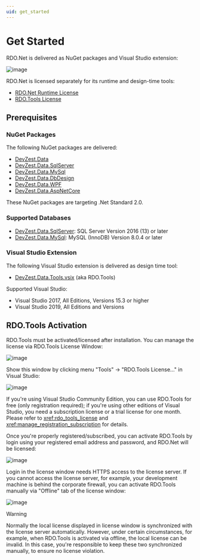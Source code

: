```yaml
---
uid: get_started
---
```


# Get Started

RDO.Net is delivered as NuGet packages and Visual Studio extension:

![image](/images/RdoNetOverview.jpg)

RDO.Net is licensed separately for its runtime and design-time tools:

* [RDO.Net Runtime License](xref:rdo_net_runtime_license)
* [RDO.Tools License](xref:rdo_tools_license)

## Prerequisites

### NuGet Packages

The following NuGet packages are delivered:

* [DevZest.Data](https://www.nuget.org/packages/DevZest.Data/)
* [DevZest.Data.SqlServer](https://www.nuget.org/packages/DevZest.Data.SqlServer/)
* [DevZest.Data.MySql](https://www.nuget.org/packages/DevZest.Data.MySql/)
* [DevZest.Data.DbDesign](https://www.nuget.org/packages/DevZest.Data.DbDesign/)
* [DevZest.Data.WPF](https://www.nuget.org/packages/DevZest.Data.WPF/)
* [DevZest.Data.AspNetCore](https://www.nuget.org/packages/DevZest.Data.AspNetCore/)

These NuGet packages are targeting .Net Standard 2.0.

### Supported Databases

* [DevZest.Data.SqlServer](https://www.nuget.org/packages/DevZest.Data.SqlServer/): SQL Server Version 2016 (13) or later
* [DevZest.Data.MySql](https://www.nuget.org/packages/DevZest.Data.MySql/): MySQL (InnoDB) Version 8.0.4 or later

### Visual Studio Extension

The following Visual Studio extension is delivered as design time tool:

* [DevZest.Data.Tools.vsix](https://marketplace.visualstudio.com/items?itemName=DevZest.Data.Tools) (aka RDO.Tools)

Supported Visual Studio:

* Visual Studio 2017, All Editions, Versions 15.3 or higher
* Visual Studio 2019, All Editions and Versions

## RDO.Tools Activation

RDO.Tools must be activated/licensed after installation. You can manage the license via RDO.Tools License Window:

![image](/images/RdoToolsLicenseWindow.jpg)

Show this window by clicking menu "Tools" -> "RDO.Tools License..." in Visual Studio:

![image](/images/RdoToolsLicenseMenu.jpg)

If you're using Visual Studio Community Edition, you can use RDO.Tools for free (only registration required); if you're using other editions of Visual Studio, you need a subscription license or a trial license for one month. Please refer to <xref:rdo_tools_license> and <xref:manage_registration_subscription> for details.

Once you're properly registered/subscribed, you can activate RDO.Tools by login using your registered email address and password, and RDO.Net will be licensed:

![image](/images/RdoToolsLicensed.jpg)

Login in the license window needs HTTPS access to the license server. If you cannot access the license server, for example, your development machine is behind the corporate firewall, you can activate RDO.Tools manually via "Offline" tab of the license window:

![image](/images/RdoToolsLicenseOffline.jpg)

>[!WARNING]
>Normally the local license displayed in license window is synchronized with the license server automatically. However, under certain circumstances, for example, when RDO.Tools is activated via offline, the local license can be invalid. In this case, you're responsible to keep these two synchronized manually, to ensure no license violation.
